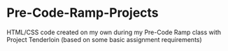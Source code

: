 # Pre-Code-Ramp-Projects
HTML/CSS code created on my own during my Pre-Code Ramp class with Project Tenderloin (based on some basic assignment requirements)
